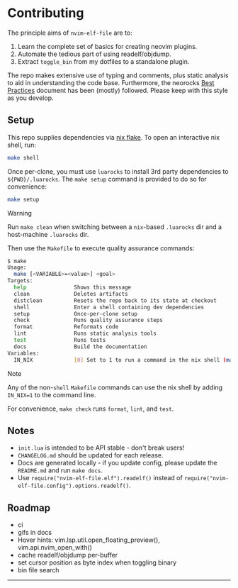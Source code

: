 # Contributing

The principle aims of `nvim-elf-file` are to:

1. Learn the complete set of basics for creating neovim plugins.
2. Automate the tedious part of using readelf/objdump.
3. Extract `toggle_bin` from my dotfiles to a standalone plugin.

The repo makes extensive use of typing and comments, plus static analysis to
aid in understanding the code base. Furthermore, the neorocks [Best Practices]
document has been (mostly) followed. Please keep with this style as you
develop.

## Setup

This repo supplies dependencies via [nix flake]. To open an interactive nix
shell, run:

```bash
make shell
```

Once per-clone, you must use `luarocks` to install 3rd party dependencies to
`${PWD}/.luarocks`. The `make setup` command is provided to do so for
convenience:

```bash
make setup
```

> [!WARNING]
> Run `make clean` when switching between a `nix`-based `.luarocks` dir and a
> host-machine `.luarocks` dir.

Then use the `Makefile` to execute quality assurance commands:

```bash
$ make
Usage:
  make [<VARIABLE>=<value>] <goal>
Targets:
  help               Shows this message
  clean              Deletes artifacts
  distclean          Resets the repo back to its state at checkout
  shell              Enter a shell containing dev dependencies
  setup              Once-per-clone setup
  check              Runs quality assurance steps
  format             Reformats code
  lint               Runs static analysis tools
  test               Runs tests
  docs               Build the documentation
Variables:
  IN_NIX             [0] Set to 1 to run a command in the nix shell (make clean between nix and host shells)
```

> [!NOTE]
> Any of the non-`shell` `Makefile` commands can use the nix shell by adding
> `IN_NIX=1` to the command line.

For convenience, `make check` runs `format`, `lint`, and `test`.

## Notes

- `init.lua` is intended to be API stable - don't break users!
- `CHANGELOG.md` should be updated for each release.
- Docs are generated locally - if you update config, please update the
  `README.md` and run `make docs`.
- Use `require("nvim-elf-file.elf").readelf()` instead of
  `require("nvim-elf-file.config").options.readelf()`.

## Roadmap

- ci
- gifs in docs
- Hover hints: vim.lsp.util.open_floating_preview(), vim.api.nvim_open_with()
- cache readelf/objdump per-buffer
- set cursor position as byte index when toggling binary
- bin file search

--------------------------------------------------------------------------------

[Best Practices]: https://github.com/nvim-neorocks/nvim-best-practices
[nix flake]: https://wiki.nixos.org/wiki/Flakes
